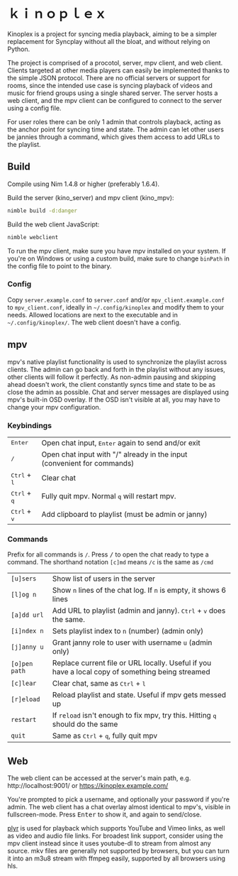# ｋｉｎｏｐｌｅｘ

Kinoplex is a project for syncing media playback, aiming to be a simpler
replacement for Syncplay without all the bloat, and without relying on Python.

The project is comprised of a procotol, server, mpv client, and web client.
Clients targeted at other media players can easily be implemented thanks to the
simple JSON protocol. There are no official servers or support for rooms, since
the intended use case is syncing playback of videos and music for friend groups
using a single shared server. The server hosts a web client, and the mpv client
can be configured to connect to the server using a config file.

For user roles there can be only 1 admin that controls playback, acting as the
anchor point for syncing time and state. The admin can let other users be
jannies through a command, which gives them access to add URLs to the playlist.

## Build

Compile using Nim 1.4.8 or higher (preferably 1.6.4).

Build the server (kino_server) and mpv client (kino_mpv):
```bash
nimble build -d:danger
```

Build the web client JavaScript:
```bash
nimble webclient
```

To run the mpv client, make sure you have mpv installed on your system. If
you're on Windows or using a custom build, make sure to change `binPath` in the
config file to point to the binary.

### Config

Copy `server.example.conf` to `server.conf` and/or `mpv_client.example.conf` to
`mpv_client.conf`, ideally in `~/.config/kinoplex` and modify them to your
needs. Allowed locations are next to the executable and in
`~/.config/kinoplex/`. The web client doesn't have a config.


## mpv

mpv's native playlist functionality is used to synchronize the playlist across
clients. The admin can go back and forth in the playlist without any issues,
other clients will follow it perfectly. As non-admin pausing and skipping ahead
doesn't work, the client constantly syncs time and state to be as close the
admin as possible. Chat and server messages are displayed using mpv's built-in
OSD overlay. If the OSD isn't visible at all, you may have to change your mpv
configuration.

### Keybindings

| | |
| - | - |
| <kbd>Enter</kbd> | Open chat input, <kbd>Enter</kbd> again to send and/or exit |
| <kbd>/</kbd> | Open chat input with "/" already in the input (convenient for commands) |
| <kbd>Ctrl</kbd> + <kbd>l</kbd> | Clear chat |
| <kbd>Ctrl</kbd> + <kbd>q</kbd> | Fully quit mpv. Normal <kbd>q</kbd> will restart mpv. |
| <kbd>Ctrl</kbd> + <kbd>v</kbd> | Add clipboard to playlist (must be admin or janny) |

### Commands

Prefix for all commands is `/`. Press <kbd>/</kbd> to open the chat ready to
type a command. The shorthand notation `[c]md` means `/c` is the same as `/cmd`

| | |
| - | - |
| `[u]sers` | Show list of users in the server |
| `[l]og n` | Show `n` lines of the chat log. If `n` is empty, it shows 6 lines |
| `[a]dd url` | Add URL to playlist (admin and janny). <kbd>Ctrl</kbd> + <kbd>v</kbd> does the same. |
| `[i]ndex n` | Sets playlist index to `n` (number) (admin only) |
| `[j]anny u` | Grant janny role to user with username `u` (admin only) |
| `[o]pen path` | Replace current file or URL locally. Useful if you have a local copy of something being streamed |
| `[c]lear` | Clear chat, same as <kbd>Ctrl</kbd> + <kbd>l</kbd> |
| `[r]eload` | Reload playlist and state. Useful if mpv gets messed up |
| `restart` | If `reload` isn't enough to fix mpv, try this. Hitting <kbd>q</kbd> should do the same |
| `quit` | Same as <kbd>Ctrl</kbd> + <kbd>q</kbd>, fully quit mpv |

## Web

The web client can be accessed at the server's main path, e.g.
http://localhost:9001/ or https://kinoplex.example.com/

You're prompted to pick a username, and optionally your password if you're
admin. The web client has a chat overlay almost identical to mpv's, visible in
fullscreen-mode. Press <kbd>Enter</kbd> to show it, and again to send/close.

[plyr](https://github.com/sampotts/plyr) is used for playback which supports
YouTube and Vimeo links, as well as video and audio file links. For broadest
link support, consider using the mpv client instead since it uses youtube-dl to
stream from almost any source. mkv files are generally not supported by
browsers, but you can turn it into an m3u8 stream with ffmpeg easily, supported
by all browsers using hls.
